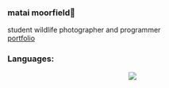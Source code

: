### matai moorfield👋

student wildlife photographer and programmer<br>
[portfolio](https://www.matai.moorfield.co.nz)

### Languages: 

<p align="center">
  <a href="https://skillicons.dev">
    <img src="https://skillicons.dev/icons?i=python,css,cpp,html" />
  </a>
</p>
